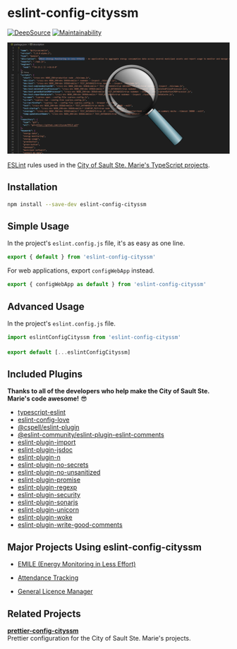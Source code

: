 # eslint-config-cityssm

[![DeepSource](https://app.deepsource.com/gh/cityssm/eslint-config-cityssm.svg/?label=active+issues&show_trend=true&token=2x51pzQmdmBmD3LNk4XgOTZC)](https://app.deepsource.com/gh/cityssm/eslint-config-cityssm/)
[![Maintainability](https://api.codeclimate.com/v1/badges/789e61c09874b68eb06a/maintainability)](https://codeclimate.com/github/cityssm/eslint-config-cityssm/maintainability)

![Code Scanning Banner](banner.png)

[ESLint](https://eslint.org/) rules used in the
[City of Sault Ste. Marie's TypeScript projects](https://github.com/search?q=org%3Acityssm++language%3ATypeScript&type=repositories).

## Installation

```sh
npm install --save-dev eslint-config-cityssm
```

## Simple Usage

In the project's `eslint.config.js` file,
it's as easy as one line.

```javascript
export { default } from 'eslint-config-cityssm'
```

For web applications, export `configWebApp` instead.

```javascript
export { configWebApp as default } from 'eslint-config-cityssm'
```

## Advanced Usage

In the project's `eslint.config.js` file.

```javascript
import eslintConfigCityssm from 'eslint-config-cityssm'

export default [...eslintConfigCityssm]
```

## Included Plugins

**Thanks to all of the developers who help make the City of Sault Ste. Marie's code awesome!** 😎

- [typescript-eslint](https://github.com/typescript-eslint/typescript-eslint)
- [eslint-config-love](https://www.npmjs.com/package/eslint-config-love)
- [@cspell/eslint-plugin](https://www.npmjs.com/package/@cspell/eslint-plugin)
- [@eslint-community/eslint-plugin-eslint-comments](https://www.npmjs.com/package/@eslint-community/eslint-plugin-eslint-comments)
- [eslint-plugin-import](https://www.npmjs.com/package/eslint-plugin-import)
- [eslint-plugin-jsdoc](https://www.npmjs.com/package/eslint-plugin-jsdoc)
- [eslint-plugin-n](https://www.npmjs.com/package/eslint-plugin-n)
- [eslint-plugin-no-secrets](https://www.npmjs.com/package/eslint-plugin-no-secrets)
- [eslint-plugin-no-unsanitized](https://www.npmjs.com/package/eslint-plugin-no-unsanitized)
- [eslint-plugin-promise](https://www.npmjs.com/package/eslint-plugin-promise)
- [eslint-plugin-regexp](https://www.npmjs.com/package/eslint-plugin-regexp)
- [eslint-plugin-security](https://www.npmjs.com/package/eslint-plugin-security)
- [eslint-plugin-sonarjs](https://www.npmjs.com/package/eslint-plugin-sonarjs)
- [eslint-plugin-unicorn](https://www.npmjs.com/package/eslint-plugin-unicorn)
- [eslint-plugin-woke](https://www.npmjs.com/package/eslint-plugin-woke)
- [eslint-plugin-write-good-comments](https://www.npmjs.com/package/eslint-plugin-write-good-comments)

## Major Projects Using eslint-config-cityssm

- [EMILE (Energy Monitoring in Less Effort)](https://github.com/cityssm/EMILE)

- [Attendance Tracking](https://github.com/cityssm/attendance-tracking)

- [General Licence Manager](https://github.com/cityssm/general-licence-manager)

## Related Projects

**[prettier-config-cityssm](https://github.com/cityssm/prettier-config-cityssm)**<br />
Prettier configuration for the City of Sault Ste. Marie's projects.
